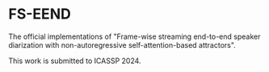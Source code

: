 # FS-EEND

The official implementations of "Frame-wise streaming end-to-end speaker diarization with non-autoregressive self-attention-based attractors".

This work is submitted to ICASSP 2024.
